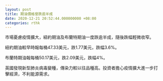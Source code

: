 ```yaml
---
layout: post
title: 期油價格曾跌逾半成
date: 2020-12-21 20:52:44.000000000 +08:00
categories: rthk
---
```


市場憂慮疫情擴大，紐約期油及布蘭特期油一度跌逾半成，隨後跌幅輕微收窄。

紐約期油較早時報每桶47.33美元，跌1.77美元，跌幅3.6%。

布蘭特期油報每桶50.17美元，跌2.09美元，跌幅4%。

英國發現新型肺炎病毒變種，傳染力較以往品種高。投資者擔心疫情擴大進一步打擊經濟，不利能源需求。
